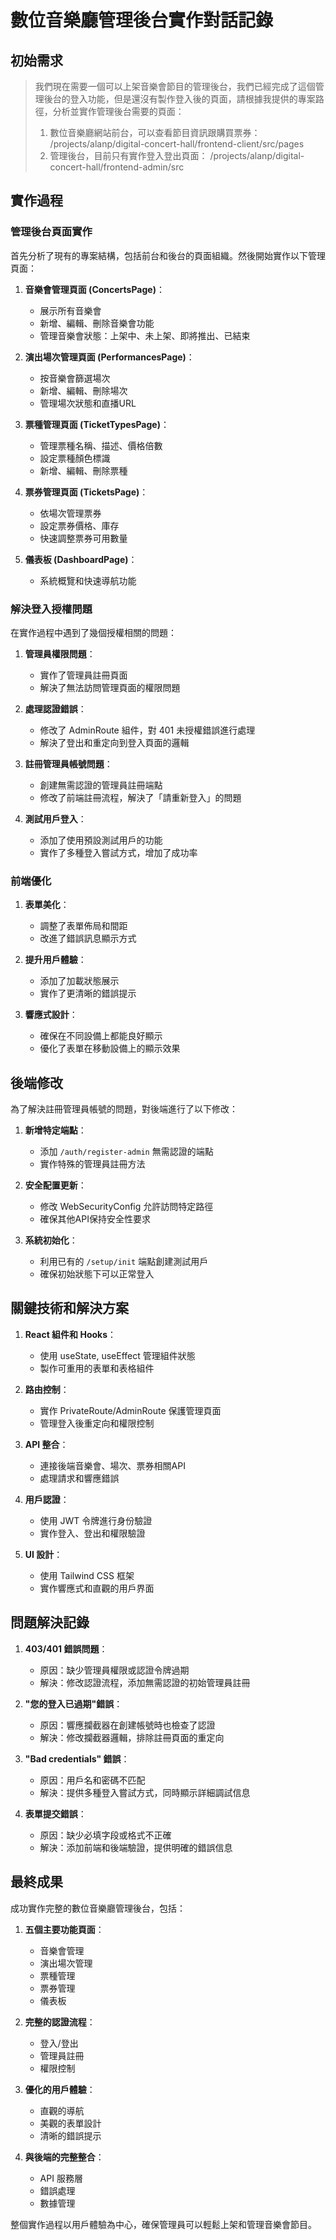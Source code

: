 # 數位音樂廳管理後台實作對話記錄

## 初始需求

> 我們現在需要一個可以上架音樂會節目的管理後台，我們已經完成了這個管理後台的登入功能，但是還沒有製作登入後的頁面，請根據我提供的專案路徑，分析並實作管理後台需要的頁面：
> 1. 數位音樂廳網站前台，可以查看節目資訊跟購買票券：
> /projects/alanp/digital-concert-hall/frontend-client/src/pages
> 2. 管理後台，目前只有實作登入登出頁面：
> /projects/alanp/digital-concert-hall/frontend-admin/src

## 實作過程

### 管理後台頁面實作

首先分析了現有的專案結構，包括前台和後台的頁面組織。然後開始實作以下管理頁面：

1. **音樂會管理頁面 (ConcertsPage)**：
   - 展示所有音樂會
   - 新增、編輯、刪除音樂會功能
   - 管理音樂會狀態：上架中、未上架、即將推出、已結束

2. **演出場次管理頁面 (PerformancesPage)**：
   - 按音樂會篩選場次
   - 新增、編輯、刪除場次
   - 管理場次狀態和直播URL

3. **票種管理頁面 (TicketTypesPage)**：
   - 管理票種名稱、描述、價格倍數
   - 設定票種顏色標識
   - 新增、編輯、刪除票種

4. **票券管理頁面 (TicketsPage)**：
   - 依場次管理票券
   - 設定票券價格、庫存
   - 快速調整票券可用數量

5. **儀表板 (DashboardPage)**：
   - 系統概覽和快速導航功能

### 解決登入授權問題

在實作過程中遇到了幾個授權相關的問題：

1. **管理員權限問題**：
   - 實作了管理員註冊頁面
   - 解決了無法訪問管理頁面的權限問題

2. **處理認證錯誤**：
   - 修改了 AdminRoute 組件，對 401 未授權錯誤進行處理
   - 解決了登出和重定向到登入頁面的邏輯

3. **註冊管理員帳號問題**：
   - 創建無需認證的管理員註冊端點
   - 修改了前端註冊流程，解決了「請重新登入」的問題

4. **測試用戶登入**：
   - 添加了使用預設測試用戶的功能
   - 實作了多種登入嘗試方式，增加了成功率

### 前端優化

1. **表單美化**：
   - 調整了表單佈局和間距
   - 改進了錯誤訊息顯示方式

2. **提升用戶體驗**：
   - 添加了加載狀態展示
   - 實作了更清晰的錯誤提示

3. **響應式設計**：
   - 確保在不同設備上都能良好顯示
   - 優化了表單在移動設備上的顯示效果

## 後端修改

為了解決註冊管理員帳號的問題，對後端進行了以下修改：

1. **新增特定端點**：
   - 添加 `/auth/register-admin` 無需認證的端點
   - 實作特殊的管理員註冊方法

2. **安全配置更新**：
   - 修改 WebSecurityConfig 允許訪問特定路徑
   - 確保其他API保持安全性要求

3. **系統初始化**：
   - 利用已有的 `/setup/init` 端點創建測試用戶
   - 確保初始狀態下可以正常登入

## 關鍵技術和解決方案

1. **React 組件和 Hooks**：
   - 使用 useState, useEffect 管理組件狀態
   - 製作可重用的表單和表格組件

2. **路由控制**：
   - 實作 PrivateRoute/AdminRoute 保護管理頁面
   - 管理登入後重定向和權限控制

3. **API 整合**：
   - 連接後端音樂會、場次、票券相關API
   - 處理請求和響應錯誤

4. **用戶認證**：
   - 使用 JWT 令牌進行身份驗證
   - 實作登入、登出和權限驗證

5. **UI 設計**：
   - 使用 Tailwind CSS 框架
   - 實作響應式和直觀的用戶界面

## 問題解決記錄

1. **403/401 錯誤問題**：
   - 原因：缺少管理員權限或認證令牌過期
   - 解決：修改認證流程，添加無需認證的初始管理員註冊

2. **"您的登入已過期"錯誤**：
   - 原因：響應攔截器在創建帳號時也檢查了認證
   - 解決：修改攔截器邏輯，排除註冊頁面的重定向

3. **"Bad credentials" 錯誤**：
   - 原因：用戶名和密碼不匹配
   - 解決：提供多種登入嘗試方式，同時顯示詳細調試信息

4. **表單提交錯誤**：
   - 原因：缺少必填字段或格式不正確
   - 解決：添加前端和後端驗證，提供明確的錯誤信息

## 最終成果

成功實作完整的數位音樂廳管理後台，包括：

1. **五個主要功能頁面**：
   - 音樂會管理
   - 演出場次管理
   - 票種管理
   - 票券管理
   - 儀表板

2. **完整的認證流程**：
   - 登入/登出
   - 管理員註冊
   - 權限控制

3. **優化的用戶體驗**：
   - 直觀的導航
   - 美觀的表單設計
   - 清晰的錯誤提示

4. **與後端的完整整合**：
   - API 服務層
   - 錯誤處理
   - 數據管理

整個實作過程以用戶體驗為中心，確保管理員可以輕鬆上架和管理音樂會節目。

